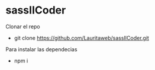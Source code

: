 # sassIICoder
Clonar el repo

- git clone https://github.com/Lauritaweb/sassIICoder.git

Para instalar las dependecias

- npm i
